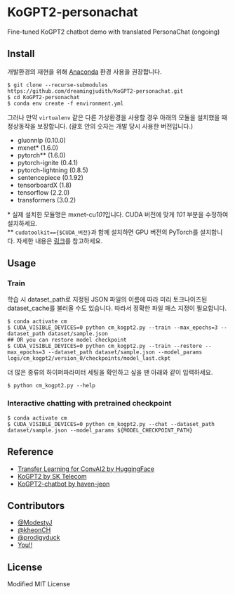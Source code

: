# KoGPT2-personachat

Fine-tuned KoGPT2 chatbot demo with translated PersonaChat (ongoing) 

## Install

개발환경의 재현을 위해 [Anaconda](https://www.anaconda.com/products/individual) 환경 사용을 권장합니다.

```
$ git clone --recurse-submodules https://github.com/dreamingjudith/KoGPT2-personachat.git
$ cd KoGPT2-personachat
$ conda env create -f environment.yml
```

그러나 만약 `virtualenv` 같은 다른 가상환경을 사용할 경우 아래의 모듈을 설치했을 때 정상동작을 보장합니다. (괄호 안의 숫자는 개발 당시 사용한 버전입니다.)

- gluonnlp (0.10.0)
- mxnet* (1.6.0)
- pytorch** (1.6.0)
- pytorch-ignite (0.4.1)
- pytorch-lightning (0.8.5)
- sentencepiece (0.1.92)
- tensorboardX (1.8)
- tensorflow (2.2.0)
- transformers (3.0.2)

\* 실제 설치한 모듈명은 mxnet-cu*101*입니다. CUDA 버전에 맞게 *101* 부분을 수정하여 설치하세요.<br />
\** `cudatoolkit=={$CUDA_버전}`과 함께 설치하면 GPU 버전의 PyTorch를 설치합니다. 자세한 내용은 [링크](https://pytorch.org/get-started/locally/)를 참고하세요.

## Usage

### Train

학습 시 dataset_path로 지정된 JSON 파일의 이름에 따라 미리 토크나이즈된 dataset_cache를 불러올 수도 있습니다. 따라서 정확한 파일 패스 지정이 필요합니다.

```
$ conda activate cm
$ CUDA_VISIBLE_DEVICES=0 python cm_kogpt2.py --train --max_epochs=3 --dataset_path dataset/sample.json
## OR you can restore model checkpoint
$ CUDA_VISIBLE_DEVICES=0 python cm_kogpt2.py --train --restore --max_epochs=3 --dataset_path dataset/sample.json --model_params logs/cm_kogpt2/version_0/checkpoints/model_last.ckpt
```

더 많은 종류의 하이퍼파라미터 세팅을 확인하고 싶을 땐 아래와 같이 입력하세요.

```
$ python cm_kogpt2.py --help
```

### Interactive chatting with pretrained checkpoint

```
$ conda activate cm
$ CUDA_VISIBLE_DEVICES=0 python cm_kogpt2.py --chat --dataset_path dataset/sample.json --model_params ${MODEL_CHECKPOINT_PATH}
```

## Reference
- [Transfer Learning for ConvAI2 by HuggingFace](https://github.com/huggingface/transfer-learning-conv-ai)
- [KoGPT2 by SK Telecom](https://github.com/SKT-AI/KoGPT2)
- [KoGPT2-chatbot by haven-jeon](https://github.com/haven-jeon/KoGPT2-chatbot)

## Contributors
- [@ModestyJ](https://github.com/ModestyJ)
- [@kheonCH](https://github.com/kheonCh)
- [@prodigyduck](https://github.com/prodigyduck)
- [You!!](https://github.com/dreamingjudith/KoGPT2-personachat/pulls)

## License

Modified MIT License

